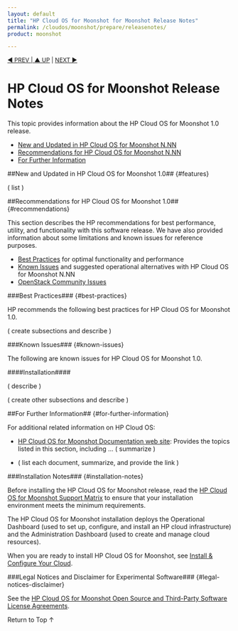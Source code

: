 ```yaml
---
layout: default
title: "HP Cloud OS for Moonshot for Moonshot Release Notes"
permalink: /cloudos/moonshot/prepare/releasenotes/
product: moonshot

---
```



<script>

function PageRefresh {
onLoad="window.refresh"
}

PageRefresh();

</script>


<p style="font-size: small;"> <a href="/cloudos/moonshot/">&#9664; PREV | <a href="/cloudos/moonshot/">&#9650; UP</a> | <a href="/cloudos/moonshot/prepare/supportmatrix/">NEXT &#9654;</a> </p>

# HP Cloud OS for Moonshot Release Notes

This topic provides information about the HP Cloud OS for Moonshot 1.0 release.

* [New and Updated in HP Cloud OS for Moonshot N.NN](#features)
* [Recommendations for HP Cloud OS for Moonshot N.NN](#recommendations)
* [For Further Information](#for-further-information)

##New and Updated in HP Cloud OS for Moonshot 1.0## {#features}

( list )

##Recommendations for HP Cloud OS for Moonshot 1.0## {#recommendations}

This section describes the HP recommendations for best performance, utility, and functionality with this software release. 
We have also provided information about some limitations and known issues for reference purposes.   

* [Best Practices](#best-practices) for optimal functionality and performance
* [Known Issues](#known-issues) and suggested operational alternatives with HP Cloud OS for Moonshot N.NN
* [OpenStack Community Issues](#openstack-community-issues)

###Best Practices### {#best-practices} 

HP recommends the following best practices for HP Cloud OS for Moonshot 1.0.

( create subsections and describe )

###Known Issues### {#known-issues}

The following are known issues for HP Cloud OS for Moonshot 1.0.

####Installation####

( describe ) 

( create other subsections and describe ) 


##For Further Information## {#for-further-information}

For additional related information on HP Cloud OS:

* [HP Cloud OS for Moonshot Documentation web site](/cloudos/moonshot/): Provides the topics listed in this section, including ... ( summarize ) 

* ( list each document, summarize, and provide the link ) 

###Installation Notes### {#installation-notes}

Before installing the HP Cloud OS for Moonshot release, read the [HP Cloud OS for Moonshot Support Matrix](/cloudos/moonshot/prepare/supportmatrix/) 
to ensure that your installation environment meets the minimum requirements.

The HP Cloud OS for Moonshot installation deploys the Operational Dashboard (used to set up, configure, and install an HP cloud infrastructure) 
and the Administration Dashboard (used to create and manage cloud resources). 

When you are ready to install HP Cloud OS for Moonshot, see [Install & Configure Your Cloud](/cloudos/moonshot/install/).

###Legal Notices and Disclaimer for Experimental Software### {#legal-notices-disclaimer}

See the [HP Cloud OS for Moonshot Open Source and Third-Party Software License Agreements](/cloudos/moonshot/os-3rd-party-license-agreements/).

<a href="#top" style="padding:14px 0px 14px 0px; text-decoration: none;"> Return to Top &#8593; </a>

